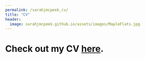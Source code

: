 ```yaml
---
permalink: /sarahjmcpeek_cv/
title: "CV"
header:
  image: sarahjmcpeek.github.io/assets/images/MapleFlats.jpg
---
```


# Check out my CV [here](http://sarahjmcpeek.github.io/assets/SJM_CV_2022.pdf "My CV").

